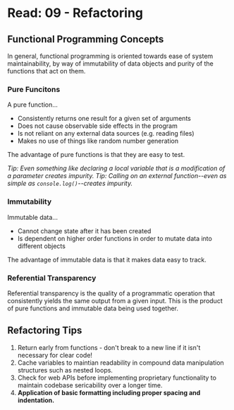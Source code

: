 # Read: 09 - Refactoring

## Functional Programming Concepts

In general, functional programming is oriented towards ease of system maintainability, by way of immutability of data objects and purity of the functions that act on them.

### Pure Funcitons

A pure function...

- Consistently returns one result for a given set of arguments
- Does not cause observable side effects in the program
- Is not reliant on any external data sources (e.g. reading files)
- Makes no use of things like random number generation

The advantage of pure functions is that they are easy to test.

_Tip: Even something like declaring a local variable that is a modification of a parameter creates impurity._
_Tip: Calling on an external function--even as simple as `console.log()`--creates impurity._

### Immutability

Immutable data...

- Cannot change state after it has been created
- Is dependent on higher order functions in order to mutate data into different objects

The advantage of immutable data is that it makes data easy to track.

### Referential Transparency

Referential transparency is the quality of a programmatic operation that consistently yields the same output from a given input. This is the product of pure functions and immutable data being used together.

## Refactoring Tips

1. Return early from functions - don't break to a new line if it isn't necessary for clear code!
2. Cache variables to maintian readability in compound data manipulation structures such as nested loops.
3. Check for web APIs before implementing proprietary functionality to maintain codebase sericability over a longer time.
4. **Application of basic formatting including proper spacing and indentation.**
